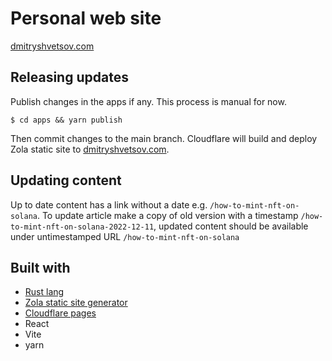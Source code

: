 # Personal web site

[dmitryshvetsov.com](https://dmitryshvetsov.com)

## Releasing updates

Publish changes in the apps if any. This process is manual for now.

    $ cd apps && yarn publish

Then commit changes to the main branch. Cloudflare will build and deploy Zola static site to [dmitryshvetsov.com](dmitryshvetsov.com).

## Updating content

Up to date content has a link without a date e.g. `/how-to-mint-nft-on-solana`. To update article make a copy of old version with a timestamp `/how-to-mint-nft-on-solana-2022-12-11`, updated content should be available under untimestamped URL `/how-to-mint-nft-on-solana`

## Built with

- [Rust lang](https://www.rust-lang.org)
- [Zola static site generator](https://www.getzola.org)
- [Cloudflare pages](https://pages.cloudflare.com)
- React
- Vite
- yarn
